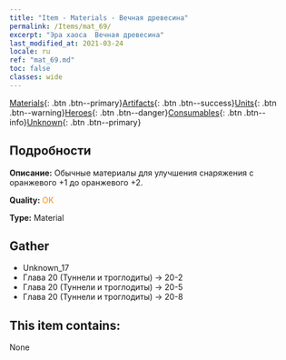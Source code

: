 ```yaml
---
title: "Item - Materials - Вечная древесина"
permalink: /Items/mat_69/
excerpt: "Эра хаоса  Вечная древесина"
last_modified_at: 2021-03-24
locale: ru
ref: "mat_69.md"
toc: false
classes: wide
---
```

 [Materials](/ru/Items/){: .btn .btn--primary}[Artifacts](/ru/Items/Artifacts/){: .btn .btn--success}[Units](/ru/Items/Units/){: .btn .btn--warning}[Heroes](/ru/Items/Heroes/){: .btn .btn--danger}[Consumables](/ru/Items/Consumables/){: .btn .btn--info}[Unknown](/ru/Items/Unknown/){: .btn .btn--primary}

## Подробности
 **Описание:** Обычные материалы для улучшения снаряжения c оранжевого +1 до оранжевого +2.

 **Quality:** <span style="color: #FF8C00">OK</span>

 **Type:** Material

## Gather

*    Unknown_17 
*    Глава 20 (Туннели и троглодиты) -> 20-2 
*    Глава 20 (Туннели и троглодиты) -> 20-5 
*    Глава 20 (Туннели и троглодиты) -> 20-8 

## This item contains:

  None

